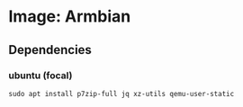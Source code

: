 # Image: Armbian

## Dependencies

### ubuntu (focal)
```shell script
sudo apt install p7zip-full jq xz-utils qemu-user-static
```
